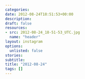 ```yaml
---
categories:
date: 2012-08-24T18:51:53+00:00
description:
draft: false
resources:
- src: 2012-08-24_18-51-53_UTC.jpg
  name: "header"
layout: instagram
options:
  unlisted: false
stories:
subtitle:
title: "2012-08-24"
tags: []
---
```


 
